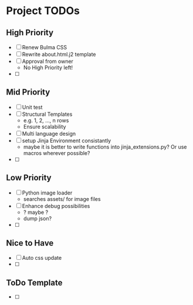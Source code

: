 # Project TODOs

## High Priority
- [ ] Renew Bulma CSS
- [ ] Rewrite about.html.j2 template
- [ ] Approval from owner
    - No High Priority left!
- [ ] 


## Mid Priority
- [ ] Unit test
- [ ] Structural Templates
    - e.g. 1, 2, ..., n rows
    - Ensure scalability
- [ ] Multi language design
- [ ] setup Jinja Environment consistantly
    - maybe it is better to write functions into jinja_extensions.py? Or use macros wherever possible?
- [ ] 

## Low Priority
- [ ] Python image loader
    - searches assets/ for image files
- [ ] Enhance debug possibilities
    - ? maybe ?
    - dump json?
- [ ] 

## Nice to Have
- [ ] Auto css update
- [ ] 

## ToDo Template
- [ ] 